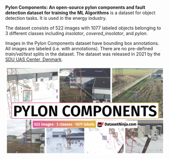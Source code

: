 **Pylon Components: An open-source pylon components and fault detection dataset for training the ML Algorithms** is a dataset for object detection tasks. It is used in the energy industry. 

The dataset consists of 522 images with 1077 labeled objects belonging to 3 different classes including *insolator*, *covered_insolator*, and *pylon*.

Images in the Pylon Components dataset have bounding box annotations. All images are labeled (i.e. with annotations). There are no pre-defined <i>train/val/test</i> splits in the dataset. The dataset was released in 2021 by the [SDU UAS Center, Denmark](https://www.sdu.dk/en/forskning/sduuascenter).

<img src="https://github.com/dataset-ninja/pylon-components/raw/main/visualizations/poster.png">
